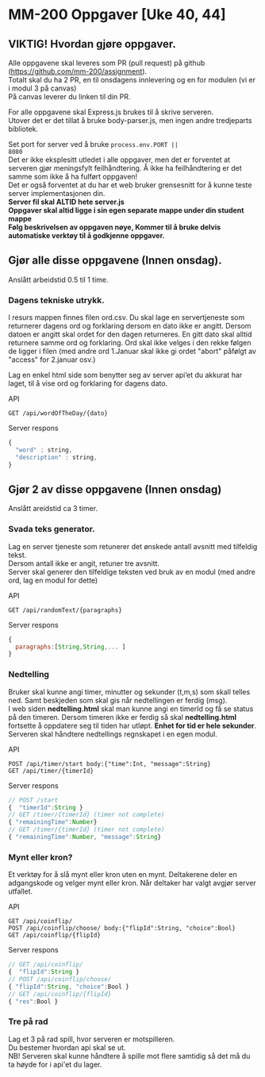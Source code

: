 # MM-200 Oppgaver [Uke 40, 44]

## VIKTIG! Hvordan gjøre oppgaver.
Alle oppgavene skal leveres som PR (pull request) på github (https://github.com/mm-200/assignment).   
Totalt skal du ha 2 PR, en til onsdagens innlevering og en for modulen (vi er i modul 3 på canvas)   
På canvas leverer du linken til din PR.

For alle oppgavene skal Express.js brukes til å skrive serveren.   
Utover det er det tillat å bruke body-parser.js, men ingen andre tredjeparts bibliotek.  

Set port for server ved å bruke <code>process.env.PORT || 8080</code>   
Det er ikke eksplesitt utledet i alle oppgaver, men det er forventet at serveren gjør meningsfylt feilhåndtering.
Å ikke ha feilhåndtering er det samme som ikke å ha fulført oppgaven!   
Det er også forventet at du har et web bruker grensesnitt for å kunne teste server implementasjonen din.    
**Server fil skal ALTID hete server.js**    
**Oppgaver skal altid ligge i sin egen separate mappe under din student mappe**   
**Følg beskrivelsen av oppgaven nøye, Kommer til å bruke delvis automatiske verktøy til å godkjenne oppgaver.**

## Gjør alle disse oppgavene (Innen onsdag).

Anslått arbeidstid 0.5 til 1 time. 

### Dagens tekniske utrykk.  

I resurs mappen finnes filen ord.csv. Du skal lage en servertjeneste som returnerer dagens ord og forklaring dersom en dato ikke er angitt. Dersom datoen er angitt skal ordet for den dagen returneres. En gitt dato skal alltid returnere samme ord og forklaring. Ord skal ikke velges i den rekke følgen de ligger i filen (med andre ord 1.Januar skal ikke gi ordet "abort" påfølgt av "access" for 2.januar osv.)

Lag en enkel html side som benytter seg av server api’et du akkurat har laget, til å vise ord og forklaring for dagens dato. 

API
```http
GET /api/wordOfTheDay/{dato} 
```
Server respons
```javascript
{
  "word" : string,
  "description" : string,
}
```

## Gjør 2 av disse oppgavene (Innen onsdag)

Anslått areidstid ca 3 timer.

### Svada teks generator.  

Lag en server tjeneste som retunerer det ønskede antall avsnitt med tilfeldig tekst.   
Dersom antall ikke er angit, retuner tre avsnitt.   
Server skal generer den tilfeldige teksten ved bruk av en modul (med andre ord, lag en modul for dette)  

API
```http
GET /api/randomText/{paragraphs}
```
Server respons
```javascript
{
  paragraphs:[String,String,... ]
}
```

### Nedtelling  
Bruker skal kunne angi timer, minutter og sekunder (t,m,s) som skall telles ned. Samt beskjeden som skal gis når nedtellingen er ferdig (msg).   
I web siden **nedtelling.html** skal man kunne angi en timerId og få se status på den timeren. Dersom timeren ikke er ferdig så skal **nedtelling.html** fortsette å oppdatere seg til tiden har utløpt. **Enhet for tid er hele sekunder**. Serveren skal håndtere nedtellings regnskapet i en egen modul. 

API
```http
POST /api/timer/start body:{"time":Int, "message":String}
GET /api/timer/{timerId}

```
Server respons
```javascript
// POST /start
{  "timerId":String }
// GET /timer/{timerId} (timer not complete)
{ "remainingTime":Number}
// GET /timer/{timerId} (timer not complete)
{ "remainingTime":Number, "message":String}
```

### Mynt eller kron?   
Et verktøy for å slå mynt eller kron uten en mynt. Deltakerene deler en adgangskode og velger mynt eller kron. 
Når deltaker har valgt avgjør server utfallet.

API
```http
GET /api/coinflip/ 
POST /api/coinflip/choose/ body:{"flipId":String, "choice":Bool}
GET /api/coinflip/{flipId}
```

Server respons
```javascript
// GET /api/coinflip/ 
{  "flipId":String }
// POST /api/coinflip/choose/
{ "flipId":String, "choice":Bool }
// GET /api/coinflip/{flipId}
{ "res":Bool }
```

### Tre på rad
Lag et 3 på rad spill, hvor serveren er motspilleren.   
Du bestemer hvordan api skal se ut.   
NB! Serveren skal kunne håndtere å spille mot flere samtidig så det må du ta høyde for i api'et du lager.
